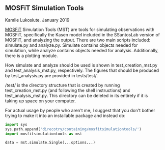  ## MOSFiT Simulation Tools
 Kamile Lukosiute, January 2019
 
 
 [MOSFiT](https://github.com/SSantosLab/MOSFiT) Simulation Tools (MST) are tools for simulating observations with MOSFiT, specifically the Kasen model included in the SSantosLab version of MOSFiT, and analyzing the output. There are two main scripts included: simulate.py and analyze.py. Simulate contains objects needed for simulation, while analyze contains objects needed for analysis. Additionally, there is a plotting module. 
 
 How simulate and analyze should be used is shown in test_creation_mst.py and test_analysis_mst.py, respectively. The figures that should be produced by test_analysis.py are provided in tests/test/.
 
 /test/ is the directory structure that is created by running test_creation_mst.py (and following the shell instructions) and  test_analysis_mst.py. This directory can be deleted in its entirety if it is taking up space on your computer.
 
For actual usage by people who aren't me, I suggest that you don't bother trying to make it into an installable package and instead do:
```python
import sys
sys.path.append('direcotry/containing/mosfitsimulationtools/')
import mosfitsimulationtools as mst

data = mst.simulate.Single(...options...)
```
